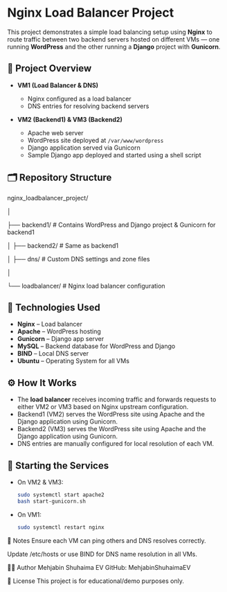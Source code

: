 # Nginx Load Balancer Project

This project demonstrates a simple load balancing setup using **Nginx** to route traffic between two backend servers hosted on different VMs — one running **WordPress** and the other running a **Django** project with **Gunicorn**.

## 🧠 Project Overview

- **VM1 (Load Balancer & DNS)**
  - Nginx configured as a load balancer
  - DNS entries for resolving backend servers

- **VM2 (Backend1) & VM3 (Backend2)**
  - Apache web server
  - WordPress site deployed at `/var/www/wordpress`
  - Django application served via Gunicorn
  - Sample Django app deployed and started using a shell script

## 🗂️ Repository Structure

nginx_loadbalancer_project/

│

├── backend1/ # Contains WordPress and Django project & Gunicorn for backend1

│
├── backend2/ # Same as backend1

│
├── dns/ # Custom DNS settings and zone files

│

└── loadbalancer/ # Nginx load balancer configuration


## 🔧 Technologies Used

- **Nginx** – Load balancer
- **Apache** – WordPress hosting
- **Gunicorn** – Django app server
- **MySQL** – Backend database for WordPress and Django
- **BIND** – Local DNS server
- **Ubuntu** – Operating System for all VMs

## ⚙️ How It Works

- The **load balancer** receives incoming traffic and forwards requests to either VM2 or VM3 based on Nginx upstream configuration.
- Backend1 (VM2) serves the WordPress site using Apache and the Django application using Gunicorn.
- Backend2 (VM3) serves the WordPress site using Apache and the Django application using Gunicorn.
- DNS entries are manually configured for local resolution of each VM.

## 🚀 Starting the Services

- On VM2 & VM3:
  ```bash
  sudo systemctl start apache2
  bash start-gunicorn.sh
- On VM1:
  ```bash
  sudo systemctl restart nginx
📌 Notes
Ensure each VM can ping others and DNS resolves correctly.

Update /etc/hosts or use BIND for DNS name resolution in all VMs.

🧑‍💻 Author
Mehjabin Shuhaima EV
GitHub: MehjabinShuhaimaEV

📜 License
This project is for educational/demo purposes only.

